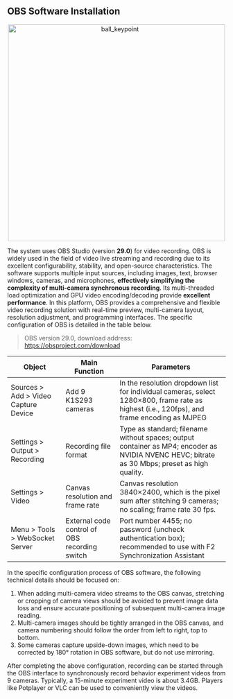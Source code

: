 OBS Software Installation
---

<div align="center">
  <img src="../../../assets/images/OBS_software.jpg" width="500" alt="ball_keypoint">
</div>


The system uses OBS Studio (version **29.0**) for video recording. OBS is widely used in the field of video live streaming and recording due to its excellent configurability, stability, and open-source characteristics. The software supports multiple input sources, including images, text, browser windows, cameras, and microphones, **effectively simplifying the complexity of multi-camera synchronous recording**. Its multi-threaded load optimization and GPU video encoding/decoding provide **excellent performance**. In this platform, OBS provides a comprehensive and flexible video recording solution with real-time preview, multi-camera layout, resolution adjustment, and programming interfaces. The specific configuration of OBS is detailed in the table below.

> OBS version 29.0, download address: https://obsproject.com/download


| Object | Main Function | Parameters |
|------------|----------------------------------------------------|------------------------------------------------------------------------------------------|
| Sources > Add > Video Capture Device | Add 9 K1S293 cameras | In the resolution dropdown list for individual cameras, select 1280×800, frame rate as highest (i.e., 120fps), and frame encoding as MJPEG |                                  |
| Settings > Output > Recording | Recording file format | Type as standard; filename without spaces; output container as MP4; encoder as NVIDIA NVENC HEVC; bitrate as 30 Mbps; preset as high quality.|
| Settings > Video | Canvas resolution and frame rate | Canvas resolution 3840×2400, which is the pixel sum after stitching 9 cameras; no scaling; frame rate 30 fps.|
| Menu > Tools > WebSocket Server | External code control of OBS recording switch | Port number 4455; no password (uncheck authentication box); recommended to use with F2 Synchronization Assistant|


In the specific configuration process of OBS software, the following technical details should be focused on:

1. When adding multi-camera video streams to the OBS canvas, stretching or cropping of camera views should be avoided to prevent image data loss and ensure accurate positioning of subsequent multi-camera image reading.
2. Multi-camera images should be tightly arranged in the OBS canvas, and camera numbering should follow the order from left to right, top to bottom.
3. Some cameras capture upside-down images, which need to be corrected by 180° rotation in OBS software, but do not use mirroring.

After completing the above configuration, recording can be started through the OBS interface to synchronously record behavior experiment videos from 9 cameras. Typically, a 15-minute experiment video is about 3.4GB. Players like Potplayer or VLC can be used to conveniently view the videos.